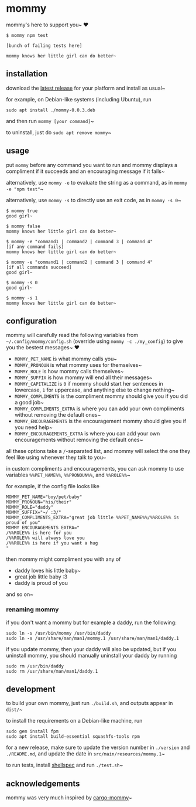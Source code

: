 # mommy
mommy's here to support you~ ❤️

```shell
$ mommy npm test

[bunch of failing tests here]

mommy knows her little girl can do better~
```

## installation
download the [latest release](https://github.com/FWDekker/mommy/releases/latest) for your platform and install as usual~

for example, on Debian-like systems (including Ubuntu), run
```shell
sudo apt install ./mommy-0.0.3.deb
```
and then run `mommy [your command]`~

to uninstall, just do `sudo apt remove mommy`~

## usage
put `mommy` before any command you want to run and mommy displays a compliment if it succeeds and an encouraging message
if it fails~

alternatively, use `mommy -e` to evaluate the string as a command, as in `mommy -e "npm test"`~

alternatively, use `mommy -s` to directly use an exit code, as in `mommy -s 0`~

```shell
$ mommy true
good girl~
```

```shell
$ mommy false
mommy knows her little girl can do better~
```

```shell
$ mommy -e "command1 | command2 | command 3 | command 4"
[if any command fails]
mommy knows her little girl can do better~
```

```shell
$ mommy -e "command1 | command2 | command 3 | command 4"
[if all commands succeed]
good girl~
```

```shell
$ mommy -s 0
good girl~
```

```shell
$ mommy -s 1
mommy knows her little girl can do better~
```

## configuration
mommy will carefully read the following variables from `~/.config/mommy/config.sh` (override using
`mommy -c ./my_config`)
to give you the bestest messages~ ❤
* `MOMMY_PET_NAME` is what mommy calls you~
* `MOMMY_PRONOUN` is what mommy uses for themselves~
* `MOMMY_ROLE` is how mommy calls themselves~
* `MOMMY_SUFFIX` is how mommy will end all their messages~
* `MOMMY_CAPITALIZE` is `0` if mommy should start her sentences in lowercase, `1` for uppercase, and anything else to
  change nothing~
* `MOMMY_COMPLIMENTS` is the compliment mommy should give you if you did a good job~
* `MOMMY_COMPLIMENTS_EXTRA` is where you can add your own compliments without removing the default ones~
* `MOMMY_ENCOURAGEMENTS` is the encouragement mommy should give you if you need help~
* `MOMMY_ENCOURAGEMENTS_EXTRA` is where you can add your own encouragements without removing the default ones~

all these options take a `/`-separated list, and mommy will select the one they feel like using whenever they talk
to you~

in custom compliments and encouragements, you can ask mommy to use variables `%%PET_NAME%%`, `%%PRONOUN%%`, and
`%%ROLE%%`~

for example, if the config file looks like
```shell script
MOMMY_PET_NAME="boy/pet/baby"
MOMMY_PRONOUN="his/their"
MOMMY_ROLE="daddy"
MOMMY_SUFFIX="~/ :3/"
MOMMY_COMPLIMENTS_EXTRA="great job little %%PET_NAME%%/%%ROLE%% is proud of you"
MOMMY_ENCOURAGEMENTS_EXTRA="
/%%ROLE%% is here for you
/%%ROLE%% will always love you
/%%ROLE%% is here if you want a hug
"
```
then mommy might compliment you with any of
* daddy loves his little baby~
* great job little baby :3
* daddy is proud of you

and so on~

### renaming mommy
if you don't want a mommy but for example a daddy, run the following:
```shell
sudo ln -s /usr/bin/mommy /usr/bin/daddy
sudo ln -s /usr/share/man/man1/mommy.1 /usr/share/man/man1/daddy.1
```

if you update mommy, then your daddy will also be updated, but if you uninstall mommy, you should manually uninstall 
your daddy by running
```shell
sudo rm /usr/bin/daddy
sudo rm /usr/share/man/man1/daddy.1
```

## development
to build your own mommy, just run `./build.sh`, and outputs appear in `dist/`~

to install the requirements on a Debian-like machine, run
```shell
sudo gem install fpm
sudo apt install build-essential squashfs-tools rpm
```

for a new release, make sure to update the version number in `./version` and `./README.md`, and update the date in
`src/main/resources/mommy.1`~

to run tests, install [shellspec](https://github.com/shellspec/shellspec) and run `./test.sh`~

## acknowledgements
mommy was very much inspired by [cargo-mommy](https://github.com/Gankra/cargo-mommy)~

